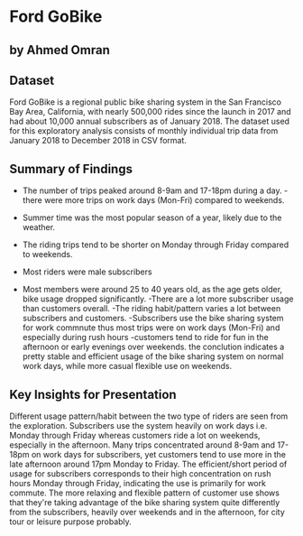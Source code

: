 # Ford GoBike
## by Ahmed Omran


## Dataset
Ford GoBike is a regional public bike sharing system in the San Francisco Bay Area, California, with nearly 500,000 rides since the launch in 2017 and had about 10,000 annual subscribers as of January 2018. The dataset used for this exploratory analysis consists of monthly individual trip data from January 2018 to December 2018 in CSV format.

## Summary of Findings

- The number of trips peaked around 8-9am and 17-18pm during a day. 
-there were more trips on work days (Mon-Fri) compared to weekends.
 - Summer time was the most popular season of a year, likely due to the weather.
- The riding trips tend to be shorter on Monday through Friday compared to weekends. 
 

- Most riders were male subscribers
- Most members were around 25 to 40 years old, as the age gets older, bike usage dropped significantly.
-There are a lot more subscriber usage than customers overall. 
-The riding habit/pattern varies a lot between subscribers and customers.
-Subscribers use the bike sharing system for work commnute thus most trips were on work days (Mon-Fri) and especially during rush hours 
-customers tend to ride for fun in the afternoon or early evenings over weekends. 
the conclution indicates a pretty stable and efficient usage of the bike sharing system on normal work days, while more casual flexible use on weekends.

## Key Insights for Presentation

Different usage pattern/habit between the two type of riders are seen from the exploration. Subscribers use the system heavily on work days i.e. Monday through Friday whereas customers ride a lot on weekends, especially in the afternoon. Many trips concentrated around 8-9am and 17-18pm on work days for subscribers, yet customers tend to use more in the late afternoon around 17pm Monday to Friday. The efficient/short period of usage for subscribers corresponds to their high concentration on rush hours Monday through Friday, indicating the use is primarily for work commute. The more relaxing and flexible pattern of customer use shows that they're taking advantage of the bike sharing system quite differently from the subscribers, heavily over weekends and in the afternoon, for city tour or leisure purpose probably.